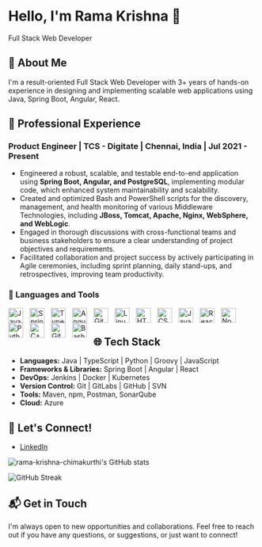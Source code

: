 # Hello, I'm Rama Krishna 👋

Full Stack Web Developer

## 🚀 About Me

I'm a result-oriented Full Stack Web Developer with 3+ years of hands-on experience in designing and implementing scalable web applications using Java, Spring Boot, Angular, React.

## 💼 Professional Experience

### Product Engineer | TCS - Digitate | Chennai, India | Jul 2021 - Present

- Engineered a robust, scalable, and testable end-to-end application using **Spring Boot, Angular, and PostgreSQL**, implementing modular code, which enhanced system maintainability and scalability.
- Created and optimized Bash and PowerShell scripts for the discovery, management, and health monitoring of various Middleware Technologies, including **JBoss, Tomcat, Apache, Nginx, WebSphere, and WebLogic**.
- Engaged in thorough discussions with cross-functional teams and business stakeholders to ensure a clear understanding of project objectives and requirements.
- Facilitated collaboration and project success by actively participating in Agile ceremonies, including sprint planning, daily stand-ups, and retrospectives, improving team productivity.
<!--
## Previous Roles

### Software Engineer Intern | Temenos | 6 months

- Automated web UI testing using Selenium WebDriver and Java, achieving a 40% reduction in testing time and enhancing overall testing efficiency.
- Conducted thorough manual testing, executing test cases and scenarios to identify and report software defects.
-->

### 🧰 Languages and Tools

<img align="left" alt="Java" width="30px" style="padding-right:10px;" src="https://cdn.jsdelivr.net/gh/devicons/devicon/icons/java/java-original.svg"/>
<img align="left" alt="Spring" width="30px" style="padding-right:10px;" src="https://cdn.jsdelivr.net/gh/devicons/devicon/icons/spring/spring-original.svg" />
<img align="left" alt="TypeScript" width="30px" style="padding-right:10px;" src="https://cdn.jsdelivr.net/gh/devicons/devicon/icons/typescript/typescript-plain.svg" />
<img align="left" alt="Angular" width="30px" style="padding-right:10px;" src="https://cdn.jsdelivr.net/gh/devicons/devicon/icons/angularjs/angularjs-plain.svg" />
<img align="left" alt="Git" width="30px" style="padding-right:10px;" src="https://cdn.jsdelivr.net/gh/devicons/devicon/icons/git/git-original.svg" />
<img align="left" alt="Linux" width="30px" style="padding-right:10px;" src="https://cdn.jsdelivr.net/gh/devicons/devicon/icons/linux/linux-original.svg" />
<img align="left" alt="HTML" width="30px" style="padding-right:10px;" src="https://cdn.jsdelivr.net/gh/devicons/devicon/icons/html5/html5-plain.svg" />
<img align="left" alt="CSS" width="30px" style="padding-right:10px;" src="https://cdn.jsdelivr.net/gh/devicons/devicon/icons/css3/css3-plain.svg" />
<img align="left" alt="JavaScript" width="30px" style="padding-right:10px;" src="https://cdn.jsdelivr.net/gh/devicons/devicon/icons/javascript/javascript-plain.svg" />
<img align="left" alt="React" width="30px" style="padding-right:10px;" src="https://cdn.jsdelivr.net/gh/devicons/devicon/icons/react/react-original.svg" />
<img align="left" alt="NodeJS" width="30px" style="padding-right:10px;" src="https://cdn.jsdelivr.net/gh/devicons/devicon/icons/nodejs/nodejs-original.svg" />
<img align="left" alt="Python" width="30px" style="padding-right:10px;" src="https://cdn.jsdelivr.net/gh/devicons/devicon/icons/python/python-plain.svg" />
<img align="left" alt="C++" width="30px" style="padding-right:10px;" src="https://cdn.jsdelivr.net/gh/devicons/devicon/icons/cplusplus/cplusplus-line.svg" />
<img align="left" alt="GitHub" width="30px" style="padding-right:10px;" src="https://cdn.jsdelivr.net/gh/devicons/devicon/icons/github/github-original.svg" />
<img align="left" alt="Bash" width="30px" style="padding-right:10px;" src="https://cdn.jsdelivr.net/gh/devicons/devicon/icons/bash/bash-original.svg" />
<br />

#

## 🌐 Tech Stack

- **Languages:** Java | TypeScript | Python | Groovy | JavaScript
- **Frameworks & Libraries:** Spring Boot | Angular | React
- **DevOps:** Jenkins | Docker | Kubernetes
- **Version Control:** Git | GitLabs | GitHub | SVN
- **Tools:** Maven, npm, Postman, SonarQube
- **Cloud:** Azure

## 🤝 Let's Connect!

- [LinkedIn](https://www.linkedin.com/in/rama-krishna-guptha-chimakurthi/)


![rama-krishna-chimakurthi's GitHub stats](https://github-readme-stats.vercel.app/api?username=rama-krishna-chimakurthi&show_icons=true&theme=gruvbox)

![GitHub Streak](https://streak-stats.demolab.com?user=rama-krishna-chimakurthi&theme=gruvbox&border_radius=4.5)


<!--
## 💻 Portfolio

Explore more about my work on my [Portfolio Website](https://saileshchakka.netlify.app/)

## 🏏 Hobbies

I'm not just a coder; I'm also an avid cricket enthusiast. When I'm not coding, you can find me on the cricket field enjoying the game.
-->
## 📬 Get in Touch

I'm always open to new opportunities and collaborations. Feel free to reach out if you have any questions, or suggestions, or just want to connect!
